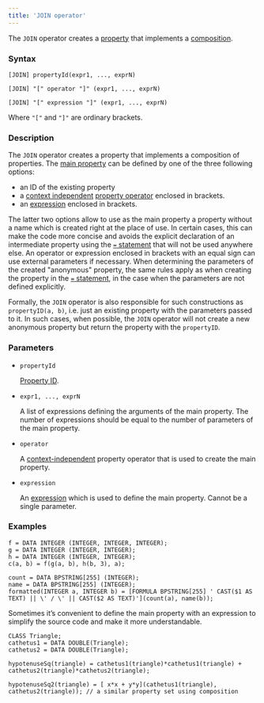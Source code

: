 ```yaml
---
title: 'JOIN operator'
---
```


The `JOIN` operator creates a [property](Properties.md) that implements a [composition](Composition_JOIN.md).

### Syntax

    [JOIN] propertyId(expr1, ..., exprN)
     
    [JOIN] "[" operator "]" (expr1, ..., exprN)
     
    [JOIN] "[" expression "]" (expr1, ..., exprN) 

Where `"["` and `"]"` are ordinary brackets.

### Description 

The `JOIN` operator creates a property that implements a composition of properties. The [main property](Composition_JOIN.md) can be defined by one of the three following options:

- an ID of the existing property
- a [context independent](Property_operators.md#contextindependent) [property operator](Property_operators.md) enclosed in brackets.
- an [expression](Expression.md) enclosed in brackets.

The latter two options allow to use as the main property a property without a name which is created right at the place of use. In certain cases, this can make the code more concise and avoids the explicit declaration of an intermediate property using the [`=` statement](=_statement.md) that will not be used anywhere else. An operator or expression enclosed in brackets with an equal sign can use external parameters if necessary. When determining the parameters of the created "anonymous" property, the same rules apply as when creating the property in the [`=` statement](=_statement.md), in the case when the parameters are not defined explicitly.    

Formally, the `JOIN` operator is also responsible for such constructions as `propertyID(a, b)`, i.e. just an existing property with the parameters passed to it. In such cases, when possible, the `JOIN` operator will not create a new anonymous property but return the property with the `propertyID`.

### Parameters

- `propertyId`

    [Property ID](IDs.md#propertyid-broken). 

- `expr1, ..., exprN`

    A list of expressions defining the arguments of the main property. The number of expressions should be equal to the number of parameters of the main property.

- `operator`

    A [context-independent](Property_operators.md) property operator that is used to create the main property.

- `expression`

    An [expression](Expression.md) which is used to define the main property. Cannot be a single parameter.

### Examples

```lsf
f = DATA INTEGER (INTEGER, INTEGER, INTEGER);
g = DATA INTEGER (INTEGER, INTEGER);
h = DATA INTEGER (INTEGER, INTEGER);
c(a, b) = f(g(a, b), h(b, 3), a);

count = DATA BPSTRING[255] (INTEGER);
name = DATA BPSTRING[255] (INTEGER);
formatted(INTEGER a, INTEGER b) = [FORMULA BPSTRING[255] ' CAST($1 AS TEXT) || \' / \' || CAST($2 AS TEXT)'](count(a), name(b));
```

Sometimes it’s convenient to define the main property with an expression to simplify the source code and make it more understandable.

```lsf
CLASS Triangle;
cathetus1 = DATA DOUBLE(Triangle);
cathetus2 = DATA DOUBLE(Triangle);

hypotenuseSq(triangle) = cathetus1(triangle)*cathetus1(triangle) + cathetus2(triangle)*cathetus2(triangle);

hypotenuseSq2(triangle) = [ x*x + y*y](cathetus1(triangle), cathetus2(triangle)); // a similar property set using composition
```
